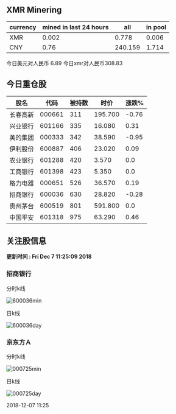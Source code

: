 ## XMR Minering

|currency|mined in last 24 hours|all|in pool|
|---|---|---|---|
|XMR|0.002|0.778|0.006|
|CNY|0.76|240.159|1.714|

今日美元对人民币 6.89	今日xmr对人民币308.83


## 今日重仓股 

|股名|代码|被持数|时价|涨跌%|
|---|---|---|---|---|
|长春高新|000661|311|195.700|-0.76|
|兴业银行|601166|335|16.080|0.31|
|美的集团|000333|342|38.590|-0.95|
|伊利股份|600887|406|23.020|0.09|
|农业银行|601288|420|3.570|0.0|
|工商银行|601398|423|5.350|0.0|
|格力电器|000651|526|36.570|0.19|
|招商银行|600036|630|28.820|-0.28|
|贵州茅台|600519|801|591.800|0.0|
|中国平安|601318|975|63.290|0.46|

## 关注股信息
**更新时间 : Fri Dec  7 11:25:09 2018**
### 招商银行 
分时k线

![600036min](http://image.sinajs.cn/newchart/min/n/sh600036.gif)

日k线

![600036day](http://image.sinajs.cn/newchart/daily/n/sh600036.gif)

### 京东方Ａ 
分时k线

![000725min](http://image.sinajs.cn/newchart/min/n/sz000725.gif)

日k线

![000725day](http://image.sinajs.cn/newchart/daily/n/sz000725.gif)

2018-12-07 11:25